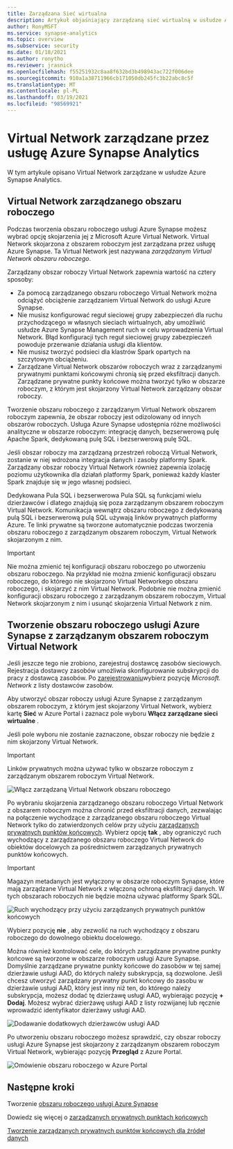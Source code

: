 ```yaml
---
title: Zarządzana Sieć wirtualna
description: Artykuł objaśniający zarządzaną sieć wirtualną w usłudze Azure Synapse Analytics
author: RonyMSFT
ms.service: synapse-analytics
ms.topic: overview
ms.subservice: security
ms.date: 01/18/2021
ms.author: ronytho
ms.reviewer: jrasnick
ms.openlocfilehash: f55251932c8aa8f632bd3b498943ac722f006dee
ms.sourcegitcommit: 910a1a38711966cb171050db245fc3b22abc8c5f
ms.translationtype: MT
ms.contentlocale: pl-PL
ms.lasthandoff: 03/19/2021
ms.locfileid: "98569921"
---
```

# <a name="azure-synapse-analytics-managed-virtual-network"></a>Virtual Network zarządzane przez usługę Azure Synapse Analytics

W tym artykule opisano Virtual Network zarządzane w usłudze Azure Synapse Analytics.

## <a name="managed-workspace-virtual-network"></a>Virtual Network zarządzanego obszaru roboczego

Podczas tworzenia obszaru roboczego usługi Azure Synapse możesz wybrać opcję skojarzenia jej z Microsoft Azure Virtual Network. Virtual Network skojarzona z obszarem roboczym jest zarządzana przez usługę Azure Synapse. Ta Virtual Network jest nazywana *zarządzanym Virtual Network obszaru roboczego*.

Zarządzany obszar roboczy Virtual Network zapewnia wartość na cztery sposoby:

- Za pomocą zarządzanego obszaru roboczego Virtual Network można odciążyć obciążenie zarządzaniem Virtual Network do usługi Azure Synapse.
- Nie musisz konfigurować reguł sieciowej grupy zabezpieczeń dla ruchu przychodzącego w własnych sieciach wirtualnych, aby umożliwić usłudze Azure Synapse Management ruch w celu wprowadzenia Virtual Network. Błąd konfiguracji tych reguł sieciowej grupy zabezpieczeń powoduje przerwanie działania usługi dla klientów.
- Nie musisz tworzyć podsieci dla klastrów Spark opartych na szczytowym obciążeniu.
- Zarządzane Virtual Network obszarów roboczych wraz z zarządzanymi prywatnymi punktami końcowymi chronią się przed eksfiltracji danych. Zarządzane prywatne punkty końcowe można tworzyć tylko w obszarze roboczym, z którym jest skojarzony Virtual Network zarządzany obszar roboczy.

Tworzenie obszaru roboczego z zarządzanym Virtual Network obszarem roboczym zapewnia, że obszar roboczy jest odizolowany od innych obszarów roboczych. Usługa Azure Synapse udostępnia różne możliwości analityczne w obszarze roboczym: integrację danych, bezserwerową pulę Apache Spark, dedykowaną pulę SQL i bezserwerową pulę SQL.

Jeśli obszar roboczy ma zarządzaną przestrzeń roboczą Virtual Network, zostanie w niej wdrożona integracja danych i zasoby platformy Spark. Zarządzany obszar roboczy Virtual Network również zapewnia izolację poziomu użytkownika dla działań platformy Spark, ponieważ każdy klaster Spark znajduje się w jego własnej podsieci.

Dedykowana Pula SQL i bezserwerowa Pula SQL są funkcjami wielu dzierżawców i dlatego znajdują się poza zarządzanym obszarem roboczym Virtual Network. Komunikacja wewnątrz obszaru roboczego z dedykowaną pulą SQL i bezserwerową pulą SQL używają linków prywatnych platformy Azure. Te linki prywatne są tworzone automatycznie podczas tworzenia obszaru roboczego z zarządzanym obszarem roboczym, Virtual Network skojarzonym z nim.

>[!IMPORTANT]
>Nie można zmienić tej konfiguracji obszaru roboczego po utworzeniu obszaru roboczego. Na przykład nie można zmienić konfiguracji obszaru roboczego, do którego nie skojarzono Virtual Networkego obszaru roboczego, i skojarzyć z nim Virtual Network. Podobnie nie można zmienić konfiguracji obszaru roboczego z zarządzanym obszarem roboczym, Virtual Network skojarzonym z nim i usunąć skojarzenia Virtual Network z nim.

## <a name="create-an-azure-synapse-workspace-with-a-managed-workspace-virtual-network"></a>Tworzenie obszaru roboczego usługi Azure Synapse z zarządzanym obszarem roboczym Virtual Network

Jeśli jeszcze tego nie zrobiono, zarejestruj dostawcę zasobów sieciowych. Rejestracja dostawcy zasobów umożliwia skonfigurowanie subskrypcji do pracy z dostawcą zasobów. Po [zarejestrowaniu](../../azure-resource-manager/management/resource-providers-and-types.md)wybierz pozycję *Microsoft. Network* z listy dostawców zasobów.

Aby utworzyć obszar roboczy usługi Azure Synapse z zarządzanym obszarem roboczym, z którym jest skojarzony Virtual Network, wybierz kartę **Sieć** w Azure Portal i zaznacz pole wyboru **Włącz zarządzane sieci wirtualne** .

Jeśli pole wyboru nie zostanie zaznaczone, obszar roboczy nie będzie z nim skojarzony Virtual Network.

>[!IMPORTANT]
>Linków prywatnych można używać tylko w obszarze roboczym z zarządzanym obszarem roboczym Virtual Network.

![Włącz zarządzaną Virtual Network obszaru roboczego](./media/synapse-workspace-managed-vnet/enable-managed-vnet-1.png)

Po wybraniu skojarzenia zarządzanego obszaru roboczego Virtual Network z obszarem roboczym można chronić przed eksfiltracji danych, zezwalając na połączenie wychodzące z zarządzanego obszaru roboczego Virtual Network tylko do zatwierdzonych celów przy użyciu [zarządzanych prywatnych punktów końcowych](./synapse-workspace-managed-private-endpoints.md). Wybierz opcję **tak** , aby ograniczyć ruch wychodzący z zarządzanego obszaru roboczego Virtual Network do obiektów docelowych za pośrednictwem zarządzanych prywatnych punktów końcowych. 


>[!IMPORTANT]
>Magazyn metadanych jest wyłączony w obszarze roboczym Synapse, które mają zarządzane Virtual Network z włączoną ochroną eksfiltracji danych. W tych obszarach roboczych nie będzie można używać platformy Spark SQL.

![Ruch wychodzący przy użyciu zarządzanych prywatnych punktów końcowych](./media/synapse-workspace-managed-vnet/select-outbound-connectivity.png)

Wybierz pozycję **nie** , aby zezwolić na ruch wychodzący z obszaru roboczego do dowolnego obiektu docelowego.

Można również kontrolować cele, do których zarządzane prywatne punkty końcowe są tworzone w obszarze roboczym usługi Azure Synapse. Domyślnie zarządzane prywatne punkty końcowe do zasobów w tej samej dzierżawie usługi AAD, do których należy subskrypcja, są dozwolone. Jeśli chcesz utworzyć zarządzany prywatny punkt końcowy do zasobu w dzierżawie usługi AAD, który jest inny niż ten, do którego należy subskrypcja, możesz dodać tę dzierżawę usługi AAD, wybierając pozycję **+ Dodaj**. Możesz wybrać dzierżawę usługi AAD z listy rozwijanej lub ręcznie wprowadzić identyfikator dzierżawy usługi AAD.

![Dodawanie dodatkowych dzierżawców usługi AAD](./media/synapse-workspace-managed-vnet/add-additional-azure-active-directory-tenants.png)

Po utworzeniu obszaru roboczego możesz sprawdzić, czy obszar roboczy usługi Azure Synapse jest skojarzony z zarządzanym obszarem roboczym Virtual Network, wybierając pozycję **Przegląd** z Azure Portal.

![Omówienie obszaru roboczego w Azure Portal](./media/synapse-workspace-managed-vnet/enable-managed-vnet-2.png)

## <a name="next-steps"></a>Następne kroki

Tworzenie [obszaru roboczego usługi Azure Synapse](../quickstart-create-workspace.md)

Dowiedz się więcej o [zarządzanych prywatnych punktach końcowych](./synapse-workspace-managed-private-endpoints.md)

[Tworzenie zarządzanych prywatnych punktów końcowych dla źródeł danych](./how-to-create-managed-private-endpoints.md)
